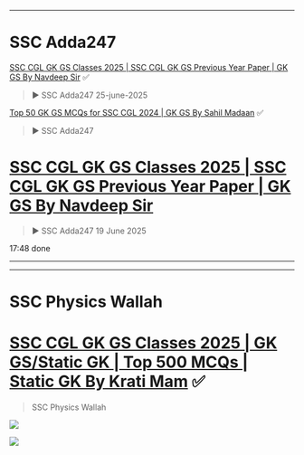   

---
# SSC Adda247

[SSC CGL GK GS Classes 2025 | SSC CGL GK GS Previous Year Paper | GK GS By Navdeep Sir](https://www.youtube.com/watch?v=v2yxBwmB2UU&t=3256s) ✅
> ▶️ SSC Adda247  25-june-2025

[Top 50 GK GS MCQs for SSC CGL 2024 | GK GS By Sahil Madaan](https://youtu.be/_R75f1tXfKQ) ✅
> ▶️ SSC Adda247 

# [SSC CGL GK GS Classes 2025 | SSC CGL GK GS Previous Year Paper | GK GS By Navdeep Sir](https://youtu.be/2lZ_i7xXYgA)
> ▶️ SSC Adda247 19 June 2025

17:48 done


---
---

# SSC Physics Wallah

# [SSC CGL GK GS Classes 2025 | GK GS/Static GK | Top 500 MCQs | Static GK By Krati Mam](https://www.youtube.com/watch?v=iRZQRoX7j7s&pp=ygUUZ2sgc3NjIGNnbCBxdWVzdGlvbnM%3D "SSC CGL GK GS Classes 2025 | GK GS/Static GK | Top 500 MCQs | Static GK  By Krati Mam") ✅
> SSC Physics Wallah

![](https://niwa.co.nz/sites/default/files/images/teasers/layers_teaser.jpg)

![](https://www.codingtag.com/bloguploads/1634039068.jpg)
